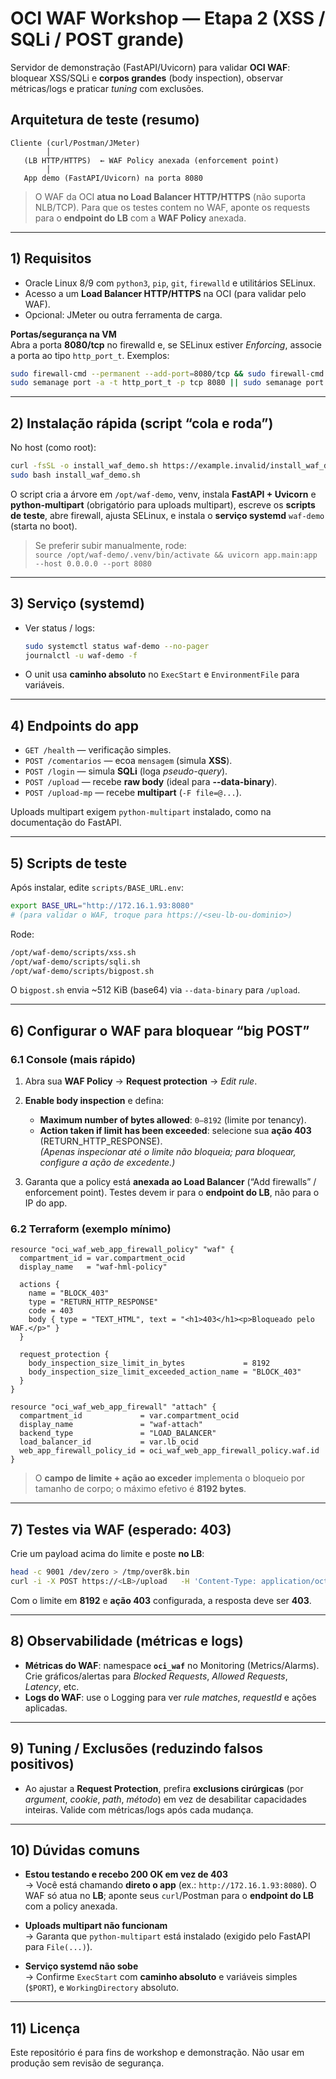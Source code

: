 # OCI WAF Workshop — Etapa 2 (XSS / SQLi / POST grande)

Servidor de demonstração (FastAPI/Uvicorn) para validar **OCI WAF**: bloquear XSS/SQLi e **corpos grandes** (body inspection), observar métricas/logs e praticar *tuning* com exclusões.

## Arquitetura de teste (resumo)

```
Cliente (curl/Postman/JMeter)
        │
   (LB HTTP/HTTPS)  ← WAF Policy anexada (enforcement point)
        │
   App demo (FastAPI/Uvicorn) na porta 8080
```

> O WAF da OCI **atua no Load Balancer HTTP/HTTPS** (não suporta NLB/TCP). Para que os testes contem no WAF, aponte os requests para o **endpoint do LB** com a **WAF Policy** anexada.

---

## 1) Requisitos

- Oracle Linux 8/9 com `python3`, `pip`, `git`, `firewalld` e utilitários SELinux.  
- Acesso a um **Load Balancer HTTP/HTTPS** na OCI (para validar pelo WAF).  
- Opcional: JMeter ou outra ferramenta de carga.

**Portas/segurança na VM**  
Abra a porta **8080/tcp** no firewalld e, se SELinux estiver *Enforcing*, associe a porta ao tipo `http_port_t`. Exemplos:  
```bash
sudo firewall-cmd --permanent --add-port=8080/tcp && sudo firewall-cmd --reload
sudo semanage port -a -t http_port_t -p tcp 8080 || sudo semanage port -m -t http_port_t -p tcp 8080
```

---

## 2) Instalação rápida (script “cola e roda”)

No host (como root):

```bash
curl -fsSL -o install_waf_demo.sh https://example.invalid/install_waf_demo.sh
sudo bash install_waf_demo.sh
```

O script cria a árvore em `/opt/waf-demo`, venv, instala **FastAPI + Uvicorn** e **python-multipart** (obrigatório para uploads multipart), escreve os **scripts de teste**, abre firewall, ajusta SELinux, e instala o **serviço systemd** `waf-demo` (starta no boot).

> Se preferir subir manualmente, rode:  
> `source /opt/waf-demo/.venv/bin/activate && uvicorn app.main:app --host 0.0.0.0 --port 8080`

---

## 3) Serviço (systemd)

- Ver status / logs:
  ```bash
  sudo systemctl status waf-demo --no-pager
  journalctl -u waf-demo -f
  ```
- O unit usa **caminho absoluto** no `ExecStart` e `EnvironmentFile` para variáveis.

---

## 4) Endpoints do app

- `GET /health` — verificação simples.  
- `POST /comentarios` — ecoa `mensagem` (simula **XSS**).  
- `POST /login` — simula **SQLi** (loga *pseudo-query*).  
- `POST /upload` — recebe **raw body** (ideal para **--data-binary**).  
- `POST /upload-mp` — recebe **multipart** (`-F file=@...`).

Uploads multipart exigem `python-multipart` instalado, como na documentação do FastAPI.

---

## 5) Scripts de teste

Após instalar, edite `scripts/BASE_URL.env`:

```bash
export BASE_URL="http://172.16.1.93:8080"
# (para validar o WAF, troque para https://<seu-lb-ou-dominio>)
```

Rode:

```bash
/opt/waf-demo/scripts/xss.sh
/opt/waf-demo/scripts/sqli.sh
/opt/waf-demo/scripts/bigpost.sh
```

O `bigpost.sh` envia ~512 KiB (base64) via `--data-binary` para `/upload`.

---

## 6) Configurar o **WAF** para bloquear **“big POST”**

### 6.1 Console (mais rápido)

1) Abra sua **WAF Policy** → **Request protection** → *Edit rule*.  
2) **Enable body inspection** e defina:  
   - **Maximum number of bytes allowed**: `0–8192` (limite por tenancy).  
   - **Action taken if limit has been exceeded**: selecione sua **ação 403** (RETURN_HTTP_RESPONSE).  
   *(Apenas inspecionar até o limite não bloqueia; para bloquear, configure a ação de excedente.)*

3) Garanta que a policy está **anexada ao Load Balancer** (“Add firewalls” / enforcement point). Testes devem ir para o **endpoint do LB**, não para o IP do app.

### 6.2 Terraform (exemplo mínimo)

```hcl
resource "oci_waf_web_app_firewall_policy" "waf" {
  compartment_id = var.compartment_ocid
  display_name   = "waf-hml-policy"

  actions {
    name = "BLOCK_403"
    type = "RETURN_HTTP_RESPONSE"
    code = 403
    body { type = "TEXT_HTML", text = "<h1>403</h1><p>Bloqueado pelo WAF.</p>" }
  }

  request_protection {
    body_inspection_size_limit_in_bytes             = 8192
    body_inspection_size_limit_exceeded_action_name = "BLOCK_403"
  }
}

resource "oci_waf_web_app_firewall" "attach" {
  compartment_id             = var.compartment_ocid
  display_name               = "waf-attach"
  backend_type               = "LOAD_BALANCER"
  load_balancer_id           = var.lb_ocid
  web_app_firewall_policy_id = oci_waf_web_app_firewall_policy.waf.id
}
```

> O **campo de limite + ação ao exceder** implementa o bloqueio por tamanho de corpo; o máximo efetivo é **8192 bytes**.

---

## 7) Testes via WAF (esperado: **403**)

Crie um payload acima do limite e poste **no LB**:

```bash
head -c 9001 /dev/zero > /tmp/over8k.bin
curl -i -X POST https://<LB>/upload   -H 'Content-Type: application/octet-stream'   --data-binary @/tmp/over8k.bin
```

Com o limite em **8192** e **ação 403** configurada, a resposta deve ser **403**.

---

## 8) Observabilidade (métricas e logs)

- **Métricas do WAF**: namespace **`oci_waf`** no Monitoring (Metrics/Alarms). Crie gráficos/alertas para *Blocked Requests*, *Allowed Requests*, *Latency*, etc.  
- **Logs do WAF**: use o Logging para ver *rule matches*, *requestId* e ações aplicadas.

---

## 9) Tuning / Exclusões (reduzindo falsos positivos)

- Ao ajustar a **Request Protection**, prefira **exclusions cirúrgicas** (por *argument*, *cookie*, *path*, *método*) em vez de desabilitar capacidades inteiras. Valide com métricas/logs após cada mudança.

---

## 10) Dúvidas comuns

- **Estou testando e recebo 200 OK em vez de 403**  
  → Você está chamando **direto o app** (ex.: `http://172.16.1.93:8080`). O WAF só atua no **LB**; aponte seus `curl`/Postman para o **endpoint do LB** com a policy anexada.

- **Uploads multipart não funcionam**  
  → Garanta que `python-multipart` está instalado (exigido pelo FastAPI para `File(...)`).

- **Serviço systemd não sobe**  
  → Confirme `ExecStart` com **caminho absoluto** e variáveis simples (`$PORT`), e `WorkingDirectory` absoluto.

---

## 11) Licença

Este repositório é para fins de workshop e demonstração. Não usar em produção sem revisão de segurança.
